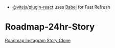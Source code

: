 - [@vitejs/plugin-react](https://github.com/vitejs/vite-plugin-react/blob/main/packages/plugin-react/README.md) uses [Babel](https://babeljs.io/) for Fast Refresh
# Roadmap-24hr-Story
[Roadmap Instagram Story Clone](https://roadmap.sh/projects/stories-feature)